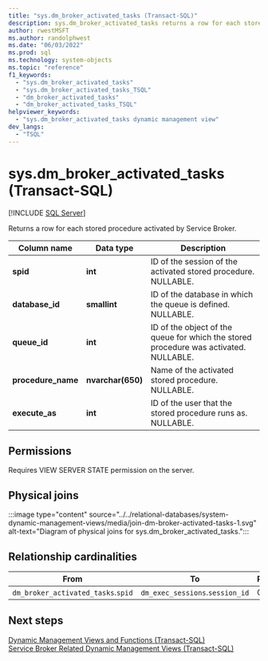 ```yaml
---
title: "sys.dm_broker_activated_tasks (Transact-SQL)"
description: sys.dm_broker_activated_tasks returns a row for each stored procedure activated by Service Broker.
author: rwestMSFT
ms.author: randolphwest
ms.date: "06/03/2022"
ms.prod: sql
ms.technology: system-objects
ms.topic: "reference"
f1_keywords:
  - "sys.dm_broker_activated_tasks"
  - "sys.dm_broker_activated_tasks_TSQL"
  - "dm_broker_activated_tasks"
  - "dm_broker_activated_tasks_TSQL"
helpviewer_keywords:
  - "sys.dm_broker_activated_tasks dynamic management view"
dev_langs:
  - "TSQL"
---
```

# sys.dm_broker_activated_tasks (Transact-SQL)
[!INCLUDE [SQL Server](../../includes/applies-to-version/sqlserver.md)]

  Returns a row for each stored procedure activated by Service Broker.  
 

|Column name|Data type|Description|  
|-----------------|---------------|-----------------|  
|**spid**|**int**|ID of the session of the activated stored procedure. NULLABLE.|  
|**database_id**|**smallint**|ID of the database in which the queue is defined. NULLABLE.|  
|**queue_id**|**int**|ID of the object of the queue for which the stored procedure was activated. NULLABLE.|  
|**procedure_name**|**nvarchar(650)**|Name of the activated stored procedure. NULLABLE.|  
|**execute_as**|**int**|ID of the user that the stored procedure runs as. NULLABLE.|  
  
## Permissions  
 Requires VIEW SERVER STATE permission on the server.  
  
## Physical joins  
 
:::image type="content" source="../../relational-databases/system-dynamic-management-views/media/join-dm-broker-activated-tasks-1.svg" alt-text="Diagram of physical joins for sys.dm_broker_activated_tasks.":::
  
## Relationship cardinalities  
  
|From|To|Relationship|  
|----------|--------|------------------|  
|`dm_broker_activated_tasks`.`spid`|`dm_exec_sessions`.`session_id`|One-to-one|  
  
## Next steps
 [Dynamic Management Views and Functions &#40;Transact-SQL&#41;](~/relational-databases/system-dynamic-management-views/system-dynamic-management-views.md)   
 [Service Broker Related Dynamic Management Views &#40;Transact-SQL&#41;](../../relational-databases/system-dynamic-management-views/service-broker-related-dynamic-management-views-transact-sql.md)  
